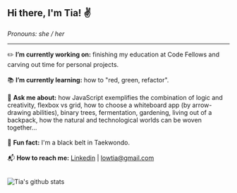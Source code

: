 ## Hi there, I'm Tia! :v:
*Pronouns: she / her*
***

:pencil2: **I’m currently working on:** finishing my education at Code Fellows and carving out time for personal projects.
<br>
<br>
:books: **I’m currently learning:** how to "red, green, refactor".
<br>
<br>
:speech_balloon: **Ask me about:** how JavaScript exemplifies the combination of logic and creativity, flexbox vs grid, how to choose a whiteboard app (by arrow-drawing abilities), binary trees, fermentation, gardening, living out of a backpack, how the natural and technological worlds can be woven together...
 <br>
 <br>
 :rainbow: **Fun fact:** I'm a black belt in Taekwondo. 
 <br>
 <br>
 :mailbox_with_mail: **How to reach me:** <a href="https://www.linkedin.com/in/tia-low/">Linkedin</a>  |  <lowtia@gmail.com>
 <br>
 <br>


![Tia's github stats](https://github-readme-stats.vercel.app/api?username=TiaLow)

